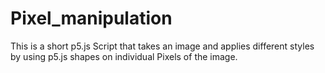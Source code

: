 # Pixel_manipulation
This is a short p5.js Script that takes an image and applies different styles by using p5.js shapes on individual Pixels of the image.
